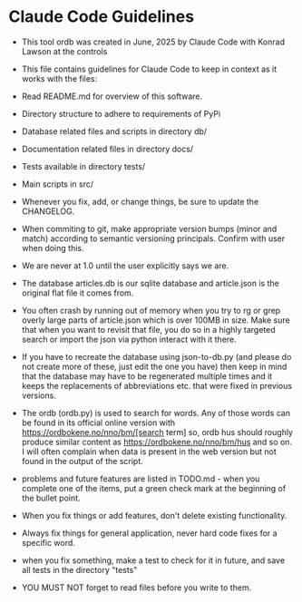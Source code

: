 # Claude Code Guidelines

- This tool ordb was created in June, 2025 by Claude Code with Konrad Lawson at the controls
- This file contains guidelines for Claude Code to keep in context as it works with the files:

- Read README.md for overview of this software. 
- Directory structure to adhere to requirements of PyPi
- Database related files and scripts in directory db/
- Documentation related files in directory docs/
- Tests available in directory tests/
- Main scripts in src/
- Whenever you fix, add, or change things, be sure to update the CHANGELOG. 
- When commiting to git, make appropriate version bumps (minor and match) according to semantic versioning principals. Confirm with user when doing this. 
- We are never at 1.0 until the user explicitly says we are. 
- The database articles.db is our sqlite database and article.json is the original flat file it comes from.
- You often crash by running out of memory when you try to rg or grep overly large parts of article.json which is over 100MB in size. Make sure that when you want to revisit that file, you do so in a highly targeted search or import the json via python interact with it there. 
- If you have to recreate the database using json-to-db.py (and please do not create more of these, just edit the one you have) then keep in mind that the database may have to be regenerated multiple times and it keeps the replacements of abbreviations etc. that were fixed in previous versions. 
- The ordb (ordb.py) is used to search for words. Any of those words can be found in its official online version with https://ordbokene.no/nno/bm/[search term] so, ordb hus should roughly produce similar content as https://ordbokene.no/nno/bm/hus and so on. I will often complain when data is present in the web version but not found in the output of the script. 
- problems and future features are listed in TODO.md - when you complete one of the items, put a green check mark at the beginning of the bullet point. 
- When you fix things or add features, don't delete existing functionality.
- Always fix things for general application, never hard code fixes for a specific word.
- when you fix something, make a test to check for it in future, and save all tests in the directory "tests"
- YOU MUST NOT forget to read files before you write to them.

